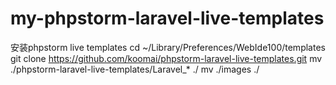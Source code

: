 # my-phpstorm-laravel-live-templates
安装phpstorm live templates cd ~/Library/Preferences/WebIde100/templates git clone https://github.com/koomai/phpstorm-laravel-live-templates.git mv ./phpstorm-laravel-live-templates/Laravel_* ./ mv ./images ./
